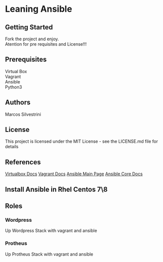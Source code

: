 # Leaning Ansible

## Getting Started

Fork the project and enjoy.\
Atention for pre requisites and License!!!

## Prerequisites

Virtual Box\
Vagrant\
Ansible\
Python3

## Authors

Marcos Silvestrini

## License

This project is licensed under the MIT License - see the LICENSE.md file for details

## References

[Virtualbox Docs](https://www.virtualbox.org/wiki/Documentation)
[Vagrant Docs](https://www.vagrantup.com/docs/index.html)
[Ansible Main Page](https://docs.ansible.com/)
[Ansible Core Docs](https://docs.ansible.com/ansible-core/devel/index.html)

## Install Ansible in Rhel Centos 7\8

## Roles

### Wordpress

Up Wordpress Stack with vagrant and ansible

### Protheus

Up Protheus Stack with vagrant and ansible
